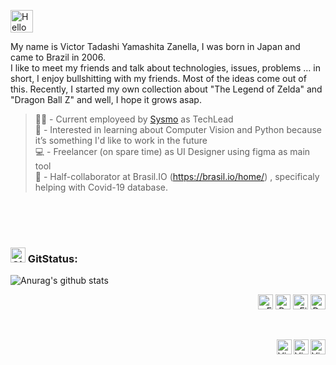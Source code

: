 <a href="#"><img alt="Hello" height="36" src="https://www.pngrepo.com/png/42915/180/hello-speech-bubble-handmade-chatting-symbol.png"/></a>

My name is Victor Tadashi Yamashita Zanella, I was born in Japan and came to Brazil in 2006.
<br />
I like to meet my friends and talk about technologies, issues, problems … in short, I enjoy bullshitting with my friends. Most of the ideas come out of this.
Recently, I started my own collection about "The Legend of Zelda" and "Dragon Ball Z" and well, I hope it grows asap.


> 🧑‍💼 - Current employeed by [Sysmo](https://www.sysmo.com.br/) as TechLead   
> 📖 - Interested in learning about Computer Vision and Python because it’s something I'd like to work in the future   
> 💻 - Freelancer (on spare time) as UI Designer using figma as main tool   
> 🌱 - Half-collaborator at Brasil.IO (https://brasil.io/home/) , specificaly helping with Covid-19 database. 

<br/>
<br/>
<br/>

### <a href="#"><img alt="Github" height="24" src="https://www.pngrepo.com/png/303615/180/github-icon-1-logo.png"/></a> GitStatus:
![Anurag's github stats](https://github-readme-stats.vercel.app/api?username=charoleizer&bg_color=45,E76549,8F4E92&title_color=FFFFFF&text_color=FFFFFF&icon_color=FFFFFF&show_icons=true&hide_border=true)

<p align="right">
<a href="#"><img alt="Embarcadero" height="24" src="https://www.embarcadero.com/images/logos/logo-page/preview_EMBT_Primary_Logo_Black.png" /></a>
<a href="#"><img alt="Python" height="24" src="https://www.python.org/static/community_logos/python-logo-inkscape.svg" /></a>
<a href="#"><img alt="Figma" height="24" src="https://www.pendo.io/wp-content/uploads/2020/06/figma-logo.png" /></a>
<a href="#"><img alt="Docker" height="24" src="https://www.docker.com/sites/default/files/d8/styles/role_icon/public/2019-07/horizontal-logo-monochromatic-white.png?itok=SBlK2TGU" /></a>
</p>

<br/>

[<img align="right" alt="Victor Tadashi | LinkedIn" width="24px" src="https://www.pngrepo.com/png/75820/180/linkedin.png" />][linkedin]
[<img align="right" alt="Victor Tadashi | Instagram" width="24px" src="https://www.pngrepo.com/png/111199/180/instagram.png" />][instagram]
[<img align="right" alt="Victor Tadashi | Facebook" width="24px" src="https://www.pngrepo.com/png/157810/180/facebook.png" />][facebook]

<br/>


[linkedin]: https://www.linkedin.com/in/victor-tadashi/
[instagram]: https://www.instagram.com/victor.t.y.z
[facebook]: https://www.facebook.com/victor.t.y.z

[embarcadero]: https://www.embarcadero.com/
[python]: https://www.python.org/
[figma]: https://www.figma.com/
[docker]: https://www.docker.com/

